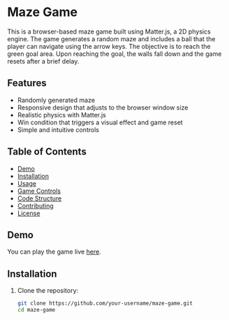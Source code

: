 # Maze Game

This is a browser-based maze game built using Matter.js, a 2D physics engine. The game generates a random maze and includes a ball that the player can navigate using the arrow keys. The objective is to reach the green goal area. Upon reaching the goal, the walls fall down and the game resets after a brief delay.

## Features

- Randomly generated maze
- Responsive design that adjusts to the browser window size
- Realistic physics with Matter.js
- Win condition that triggers a visual effect and game reset
- Simple and intuitive controls

## Table of Contents

- [Demo](#demo)
- [Installation](#installation)
- [Usage](#usage)
- [Game Controls](#game-controls)
- [Code Structure](#code-structure)
- [Contributing](#contributing)
- [License](#license)

## Demo

You can play the game live [here](https://your-game-demo-link.com).

## Installation

1. Clone the repository:

   ```sh
   git clone https://github.com/your-username/maze-game.git
   cd maze-game
